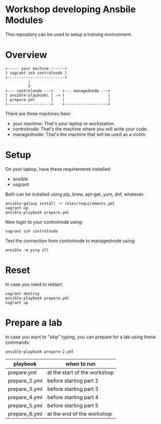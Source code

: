 # Workshop developing Ansbile Modules

This repository can be used to setup a training environment.

# Overview

```text
+----- your machine ------+
| vagrant ssh controlnode |
+-------------------------+
          |
          V
+--- controlnode ---+    +--- managednode ---+
| ansible-playbook\ | -> |                   |
| prepare.yml       |    |                   |
+-------------------+    +-------------------+
```

There are three machines here:

- your machine: That's your laptop or workstation.
- controlnode: That's the machine where you will write your code.
- managednode: That's the machine that will be used as a victim.

# Setup

On your laptop, have these requirements installed:

- ansible
- vagrant

Both can be installed using pip, brew, apt-get, yum, dnf, whatever.

```shell
ansible-galaxy install -r roles/requirements.yml
vagrant up
ansible-playbook prepare.yml
```

Now login to your controlnode using:

```shell
vagrant ssh controlnode
```

Test the connection from controlnode to managednode using:

```
ansible -m ping all
```

# Reset

In case you need to restart:

```
vagrant destroy
ansible-playbook prepare.yml
vagrant up
```

# Prepare a lab

In case you want to "skip" typing, you can prepare for a lab using these commands:

```shell
ansible-playbook prepare-2.yml
```

|playbook     |when to run                 |
|-------------|----------------------------|
|prepare.yml  |at the start of the workshop|
|prepare_2.yml|before starting part 2      |
|prepare_3.yml|before starting part 3      |
|prepare_4.yml|before starting part 4      |
|prepare_5.yml|before starting part 5      |
|prepare_6.yml|at the end of the workshop  |
